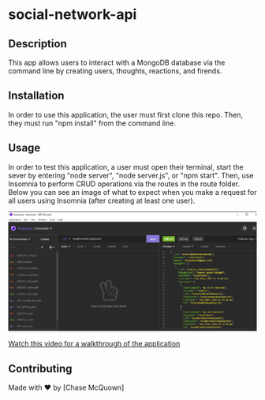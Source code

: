 # social-network-api

## Description

This app allows users to interact with a MongoDB database via the command line by creating users, thoughts, reactions, and firends. 

## Installation

In order to use this application, the user must first clone this repo. Then, they must run "npm install" from the command line.

## Usage

In order to test this application, a user must open their terminal, start the sever by entering "node server", "node server.js", or "npm start". Then, use Insomnia to perform CRUD operations via the routes in the route folder. Below you can see an image of what to expect when you make a request for all users using Insomnia (after creating at least one user). 

![](assets/screenshot.png)

[Watch this video for a walkthrough of the application](https://youtu.be/P00GVzccBVA)

## Contributing

Made with ❤️ by [Chase McQuown]
